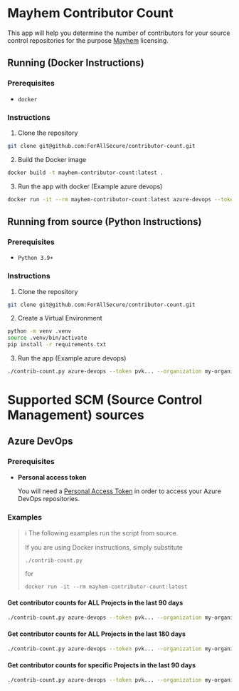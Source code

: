 # Mayhem Contributor Count

This app will help you determine the number of contributors for your
source control repositories for the purpose [Mayhem](https://mayhem.security)
licensing.

## Running (Docker Instructions)

### Prerequisites

* `docker`

### Instructions

1. Clone the repository

```bash
git clone git@github.com:ForAllSecure/contributor-count.git
```

2. Build the Docker image

```bash
docker build -t mayhem-contributor-count:latest .
```

3. Run the app with docker (Example azure devops)

```bash
docker run -it --rm mayhem-contributor-count:latest azure-devops --token pvk... --organization my-organization
```

## Running from source (Python Instructions)

### Prerequisites

* `Python 3.9+`

### Instructions

1. Clone the repository

```bash
git clone git@github.com:ForAllSecure/contributor-count.git
```

2. Create a Virtual Environment

```bash
python -m venv .venv
source .venv/bin/activate
pip install -r requirements.txt
```

3. Run the app (Example azure devops)

```bash
./contrib-count.py azure-devops --token pvk... --organization my-organization
```

# Supported SCM (Source Control Management) sources

## Azure DevOps

### Prerequisites

* **Personal access token**

  You will need a [Personal Access Token](https://docs.microsoft.com/azure/devops/organizations/accounts/use-personal-access-tokens-to-authenticate?view=vsts)
  in order to access your Azure DevOps repositories.

### Examples


> ℹ️ The following examples run the script from source. 
> 
> If you are using Docker instructions, simply substitute
> 
> `./contrib-count.py`
> 
> for
> 
> `docker run -it --rm mayhem-contributor-count:latest`


#### Get contributor counts for ALL Projects in the last 90 days

```bash
./contrib-count.py azure-devops --token pvk... --organization my-organization
```

#### Get contributor counts for ALL Projects in the last 180 days

```bash
./contrib-count.py azure-devops --token pvk... --organization my-organization --since-days 180
```

#### Get contributor counts for specific Projects in the last 90 days

```bash
./contrib-count.py azure-devops --token pvk... --organization my-organization --projects "project1,project2"
```

